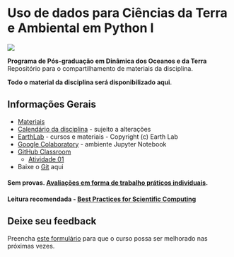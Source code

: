 # Uso de dados para Ciências da Terra e Ambiental em Python I

![](https://ppgdot.sipos.com.br/interface/images/logo-programa-colorido.png)

[//]: <img src="https://ppgdot.sipos.com.br/interface/images/logo-programa-colorido.png" alt="drawing" width="200";"/>
**Programa de Pós-graduação em Dinâmica dos Oceanos e da Terra**  
Repositório para o compartilhamento de materiais da disciplina.

**Todo o material da disciplina será disponibilizado aqui**.

## Informações Gerais

* [Materiais](https://github.com/ciencias-da-terra-python-1-2024-1/materiais)
* [Calendário da disciplina]() - sujeito a alterações 
* [EarthLab](https://www.earthdatascience.org/) - cursos e materiais - Copyright (c) Earth Lab
* [Google Colaboratory](https://colab.research.google.com/) - ambiente Jupyter Notebook
* [GitHub Classroom]()
  * [Atividade 01]()
* Baixe o [Git](https://git-scm.com/downloads) aqui

#### **Sem provas**. <ins>Avaliações em forma de trabalho práticos individuais</ins>.

#### Leitura recomendada - [Best Practices for Scientific Computing](https://journals.plos.org/plosbiology/article?id=10.1371/journal.pbio.1001745)

## Deixe seu feedback

Preencha [este formulário](https://docs.google.com/forms/d/e/1FAIpQLSeFeTIGYfyB851PDuJcAAWekQQ_WXt6Arhqnv9mwAVRK9Qepw/viewform?usp=sf_link) para que o curso possa ser melhorado nas próximas vezes.
